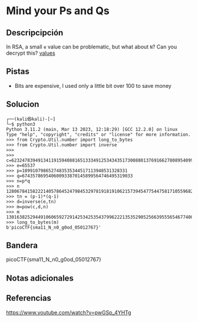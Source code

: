 #  Mind your Ps and Qs
## Descripcipción
In RSA, a small `e` value can be problematic, but what about `N`? Can you decrypt this? [values](https://mercury.picoctf.net/static/51d68e61bb41207a55f24e753f07c5a3/values)
## Pistas
- Bits are expensive, I used only a little bit over 100 to save money
## Solucion
```
┌──(kali㉿kali)-[~]
└─$ python3
Python 3.11.2 (main, Mar 13 2023, 12:18:29) [GCC 12.2.0] on linux
Type "help", "copyright", "credits" or "license" for more information.
>>> from Crypto.Util.number import long_to_bytes
>>> from Crypto.Util.number import inverse
>>> 
>>> c=62324783949134119159408816513334912534343517300880137691662780895409992760262021
>>> e=65537
>>> p=1899107986527483535344517113948531328331
>>> q=674357869540600933870145899564746495319033
>>> n=p*q
>>> n
1280678415822214057864524798453297819181910621573945477544758171055968245116423923
>>> tn = (p-1)*(q-1)
>>> d=inverse(e,tn)
>>> m=pow(c,d,n)
>>> m
13016382529449106065927291425342535437996222135352905256639555654677400177227645
>>> long_to_bytes(m)
b'picoCTF{sma11_N_n0_g0od_05012767}'

```
## Bandera
picoCTF{sma11_N_n0_g0od_05012767}
## Notas adicionales
## Referencias
https://www.youtube.com/watch?v=pwGSp_4YHTg